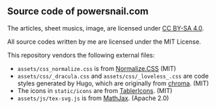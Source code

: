 ## Source code of powersnail.com

The articles, sheet musics, image, are licensed under [CC BY-SA 4.0](http://creativecommons.org/licenses/by-sa/4.0/).

All source codes written by me are licensed under the MIT License.

This repository vendors the following external files:

- `assets/css_normalize.css` is from [Normalize.CSS](https://github.com/necolas/normalize.css) (MIT)
- `assets/css/_dracula.css` and `assets/css/_loveless_.css` are code styles generated by Hugo, which are originally from [chroma](https://github.com/alecthomas/chroma). (MIT)
- The icons in `static/icons` are from [TablerIcons](https://tablericons.com/). (MIT)
- `assets/js/tex-svg.js` is from [MathJax](https://github.com/mathjax/MathJax). (Apache 2.0)